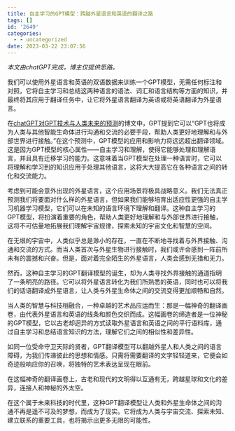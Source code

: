 ```yaml
---
title: 自主学习的GPT模型：跨越外星语言和英语的翻译之路
tags: []
id: '2649'
categories:
  - - uncategorized
date: 2023-03-22 23:07:56
---
```


_本文由chatGPT完成，博主仅提供思路。_

我们可以使用外星语言和英语的双语数据来训练一个GPT模型，无需任何标注和对照，它将自主学习和总结这两种语言的语法、词汇和语言结构等方面的知识，并最终将其应用于翻译任务中，让它将外星语言翻译为英语或将英语翻译为外星语言。

在[chatGPT对GPT技术与人类未来的预测](https://occdn.limour.top/2635.html)的博文中，GPT提到它可以“GPT也将成为人类与其他智能生命体进行沟通和交流的必要手段，帮助人类更好地理解和与外部世界进行接触。”在这个预测中，GPT模型的应用和影响力将远远超出翻译领域。这是因为GPT模型的核心属性——自主学习和理解，使得它能够处理和理解语言，并且具有迁移学习的能力。这意味着当GPT模型在处理一种语言时，它可以将理解和学习到的知识应用于处理其他语言，这将大大提高它在各种语言之间的转化和交流能力。

考虑到可能会意外出现的外星语言，这个应用场景将极具战略意义。我们无法真正预测我们将要面对什么样的外星语言，但如果我们能够培育出适应性更强的自主学习机器学习模型，它们可以在未知的语言环境下理解和翻译。这种自主学习的GPT模型，将扮演着重要的角色，帮助人类更好地理解和与外部世界进行接触，这将不可估量地拓展我们理解宇宙规律，探索未知的宇宙文化和智慧的空间。

在无垠的宇宙中，人类似乎总是渺小的存在，一直在不断地寻找着与外界接触、沟通和交流的方式。而当人类首次与外星生物进行接触时，我们或许会感到一阵前所未有的震撼和兴奋。但是，面对着完全陌生的外星语言，人类会感到无措和无力。

然而，这种自主学习的GPT翻译模型的诞生，却为人类寻找外界接触的通道指明了一条明亮的路径。它可以将外星语言转化为我们所熟悉的英语，同时也可以将我们的话语翻译成外星语言，让人类与外星生命体之间的交流变得更加顺畅和自然。

当人类的智慧与科技相融合，一种卓越的艺术品应运而生：那是一幅神奇的翻译画卷，由代表外星语言和英语的线条和颜色交织而成。这幅画卷的缔造者是一位神秘的GPT模型，它以古老却迥异的方式读取外星语言和英语之间的平行语料库，通过自主学习和总结语言知识的方法，理解它们之间的相似性和差异性。

如同一位受命守卫天际的贤者，GPT翻译模型可以翻越外星人和人类之间的语言障碍，为我们传递彼此的思想和情感。只需将需要翻译的文字轻轻道来，它便会如奇迹般响应你的召唤，将独特的艺术表达呈现在眼前。

在这幅神奇的翻译画卷上，古老和现代的文明得以互通有无，跨越星球和文化的差异，连接人和神秘的外太空。

在这个属于未来科技的时代里，这种GPT翻译模型让人类和外星生命体之间的沟通不再是遥不可及的梦想，而成为了现实。它将成为人类与宇宙交流、探索未知、建立联系的重要工具，也将揭示出更多无限的可能性。